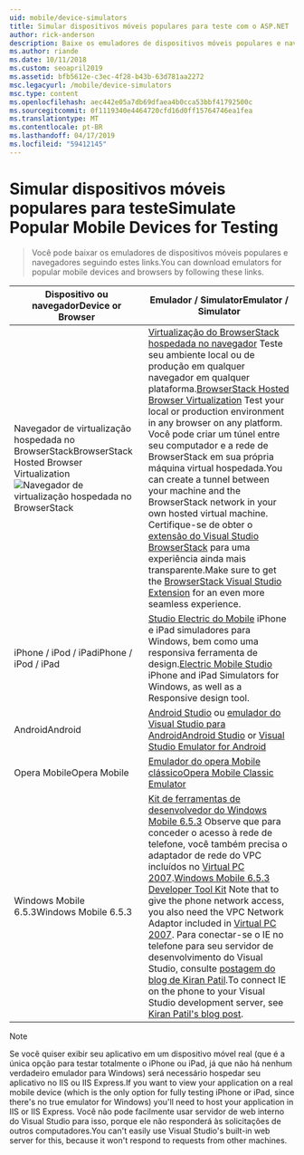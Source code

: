 ```yaml
---
uid: mobile/device-simulators
title: Simular dispositivos móveis populares para teste com o ASP.NET | Microsoft Docs
author: rick-anderson
description: Baixe os emuladores de dispositivos móveis populares e navegadores para testar com o aplicativo ASP.NET. Inclui o iPhone, Android, BrowserStack e muito mais.
ms.author: riande
ms.date: 10/11/2018
ms.custom: seoapril2019
ms.assetid: bfb5612e-c3ec-4f28-b43b-63d781aa2272
msc.legacyurl: /mobile/device-simulators
msc.type: content
ms.openlocfilehash: aec442e05a7db69dfaea4b0cca53bbf41792500c
ms.sourcegitcommit: 0f1119340e4464720cfd16d0ff15764746ea1fea
ms.translationtype: MT
ms.contentlocale: pt-BR
ms.lasthandoff: 04/17/2019
ms.locfileid: "59412145"
---
```

# <a name="simulate-popular-mobile-devices-for-testing"></a><span data-ttu-id="a1439-104">Simular dispositivos móveis populares para teste</span><span class="sxs-lookup"><span data-stu-id="a1439-104">Simulate Popular Mobile Devices for Testing</span></span>

> <span data-ttu-id="a1439-105">Você pode baixar os emuladores de dispositivos móveis populares e navegadores seguindo estes links.</span><span class="sxs-lookup"><span data-stu-id="a1439-105">You can download emulators for popular mobile devices and browsers by following these links.</span></span>

| <span data-ttu-id="a1439-106">Dispositivo ou navegador</span><span class="sxs-lookup"><span data-stu-id="a1439-106">Device or Browser</span></span> | <span data-ttu-id="a1439-107">Emulador / Simulator</span><span class="sxs-lookup"><span data-stu-id="a1439-107">Emulator / Simulator</span></span> |
| --- | --- |
| <span data-ttu-id="a1439-108">Navegador de virtualização hospedada no BrowserStack</span><span class="sxs-lookup"><span data-stu-id="a1439-108">BrowserStack Hosted Browser Virtualization</span></span> ![Navegador de virtualização hospedada no BrowserStack](device-simulators/_static/image1.png) | <span data-ttu-id="a1439-110">[Virtualização do BrowserStack hospedada no navegador](http://browserstack.com) Teste seu ambiente local ou de produção em qualquer navegador em qualquer plataforma.</span><span class="sxs-lookup"><span data-stu-id="a1439-110">[BrowserStack Hosted Browser Virtualization](http://browserstack.com) Test your local or production environment in any browser on any platform.</span></span> <span data-ttu-id="a1439-111">Você pode criar um túnel entre seu computador e a rede de BrowserStack em sua própria máquina virtual hospedada.</span><span class="sxs-lookup"><span data-stu-id="a1439-111">You can create a tunnel between your machine and the BrowserStack network in your own hosted virtual machine.</span></span> <span data-ttu-id="a1439-112">Certifique-se de obter o [extensão do Visual Studio BrowserStack](https://marketplace.visualstudio.com/items?itemName=browserstackcom.BrowserStack) para uma experiência ainda mais transparente.</span><span class="sxs-lookup"><span data-stu-id="a1439-112">Make sure to get the [BrowserStack Visual Studio Extension](https://marketplace.visualstudio.com/items?itemName=browserstackcom.BrowserStack) for an even more seamless experience.</span></span> |
| <span data-ttu-id="a1439-113">iPhone / iPod / iPad</span><span class="sxs-lookup"><span data-stu-id="a1439-113">iPhone / iPod / iPad</span></span> | <span data-ttu-id="a1439-114">[Studio Electric do Mobile](http://www.electricplum.com/studio.aspx) iPhone e iPad simuladores para Windows, bem como uma responsiva ferramenta de design.</span><span class="sxs-lookup"><span data-stu-id="a1439-114">[Electric Mobile Studio](http://www.electricplum.com/studio.aspx) iPhone and iPad Simulators for Windows, as well as a Responsive design tool.</span></span> |
| <span data-ttu-id="a1439-115">Android</span><span class="sxs-lookup"><span data-stu-id="a1439-115">Android</span></span> | <span data-ttu-id="a1439-116">[Android Studio](https://developer.android.com/studio/) ou [emulador do Visual Studio para Android](https://visualstudio.microsoft.com/vs/msft-android-emulator/)</span><span class="sxs-lookup"><span data-stu-id="a1439-116">[Android Studio](https://developer.android.com/studio/) or [Visual Studio Emulator for Android](https://visualstudio.microsoft.com/vs/msft-android-emulator/)</span></span> |
| <span data-ttu-id="a1439-117">Opera Mobile</span><span class="sxs-lookup"><span data-stu-id="a1439-117">Opera Mobile</span></span> | [<span data-ttu-id="a1439-118">Emulador do opera Mobile clássico</span><span class="sxs-lookup"><span data-stu-id="a1439-118">Opera Mobile Classic Emulator</span></span>](https://www.opera.com/developer/mobile-emulator) |
| <span data-ttu-id="a1439-119">Windows Mobile 6.5.3</span><span class="sxs-lookup"><span data-stu-id="a1439-119">Windows Mobile 6.5.3</span></span> | <span data-ttu-id="a1439-120">[Kit de ferramentas de desenvolvedor do Windows Mobile 6.5.3](https://www.microsoft.com/downloads/en/details.aspx?FamilyID=c0213f68-2e01-4e5c-a8b2-35e081dcf1ca&amp;displaylang=en) Observe que para conceder o acesso à rede de telefone, você também precisa o adaptador de rede do VPC incluídos no [Virtual PC 2007](https://www.microsoft.com/downloads/en/details.aspx?FamilyID=04d26402-3199-48a3-afa2-2dc0b40a73b6&amp;DisplayLang=en).</span><span class="sxs-lookup"><span data-stu-id="a1439-120">[Windows Mobile 6.5.3 Developer Tool Kit](https://www.microsoft.com/downloads/en/details.aspx?FamilyID=c0213f68-2e01-4e5c-a8b2-35e081dcf1ca&amp;displaylang=en) Note that to give the phone network access, you also need the VPC Network Adaptor included in [Virtual PC 2007](https://www.microsoft.com/downloads/en/details.aspx?FamilyID=04d26402-3199-48a3-afa2-2dc0b40a73b6&amp;DisplayLang=en).</span></span> <span data-ttu-id="a1439-121">Para conectar-se o IE no telefone para seu servidor de desenvolvimento do Visual Studio, consulte [postagem do blog de Kiran Patil](http://kiranpatils.wordpress.com/2009/11/19/access-internetlocal-website-from-your-windows-mobile-device-emulators/).</span><span class="sxs-lookup"><span data-stu-id="a1439-121">To connect IE on the phone to your Visual Studio development server, see [Kiran Patil's blog post](http://kiranpatils.wordpress.com/2009/11/19/access-internetlocal-website-from-your-windows-mobile-device-emulators/).</span></span> |

> [!NOTE]
> <span data-ttu-id="a1439-122">Se você quiser exibir seu aplicativo em um dispositivo móvel real (que é a única opção para testar totalmente o iPhone ou iPad, já que não há nenhum verdadeiro emulador para Windows) será necessário hospedar seu aplicativo no IIS ou IIS Express.</span><span class="sxs-lookup"><span data-stu-id="a1439-122">If you want to view your application on a real mobile device (which is the only option for fully testing iPhone or iPad, since there's no true emulator for Windows) you'll need to host your application in IIS or IIS Express.</span></span> <span data-ttu-id="a1439-123">Você não pode facilmente usar servidor de web interno do Visual Studio para isso, porque ele não responderá às solicitações de outros computadores.</span><span class="sxs-lookup"><span data-stu-id="a1439-123">You can't easily use Visual Studio's built-in web server for this, because it won't respond to requests from other machines.</span></span>
